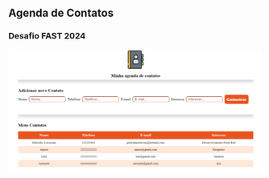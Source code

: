 ## Agenda de Contatos
### Desafio FAST 2024

<img src="assets/imagens/home.png" alt="Apresentação do meu site de contatos"/>